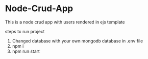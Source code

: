 # Node-Crud-App
This is a node crud app with users rendered in ejs template

steps to run project
1. Changed database with your own mongodb database in .env file
2. npm i
3. npm run start
